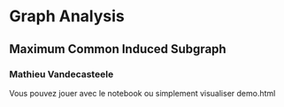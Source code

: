 # Graph Analysis
## Maximum Common Induced Subgraph
### Mathieu Vandecasteele

Vous pouvez jouer avec le notebook ou simplement visualiser demo.html